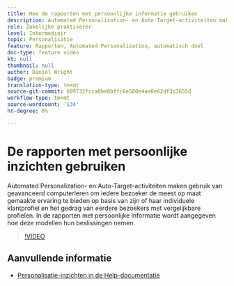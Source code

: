 ```yaml
---
title: Hoe de rapporten met persoonlijke informatie gebruiken
description: Automated Personalization- en Auto-Target-activiteiten maken gebruik van geavanceerd computerleren om iedere bezoeker de meest op maat gemaakte ervaring te bieden op basis van zijn of haar individuele klantprofiel en het gedrag van eerdere bezoekers met vergelijkbare profielen. In de rapporten met persoonlijke informatie wordt aangegeven hoe deze modellen hun beslissingen nemen.
role: Zakelijke praktiserer
level: Intermediair
topic: Personalisatie
feature: Rapporten, Automated Personalization, automatisch doel
doc-type: feature video
kt: null
thumbnail: null
author: Daniel Wright
badge: premium
translation-type: tm+mt
source-git-commit: b89732fcca0be8bffc6e580e4ae0e62df3c3655d
workflow-type: tm+mt
source-wordcount: '134'
ht-degree: 0%

---
```



# De rapporten met persoonlijke inzichten gebruiken

Automated Personalization- en Auto-Target-activiteiten maken gebruik van geavanceerd computerleren om iedere bezoeker de meest op maat gemaakte ervaring te bieden op basis van zijn of haar individuele klantprofiel en het gedrag van eerdere bezoekers met vergelijkbare profielen. In de rapporten met persoonlijke informatie wordt aangegeven hoe deze modellen hun beslissingen nemen.

>[!VIDEO](https://video.tv.adobe.com/v/25601/?quality=12)

## Aanvullende informatie

* [Personalisatie-inzichten in de Help-documentatie](https://docs.adobe.com/content/help/en/target/using/reports/insights/personalization-insights-reports.html)
